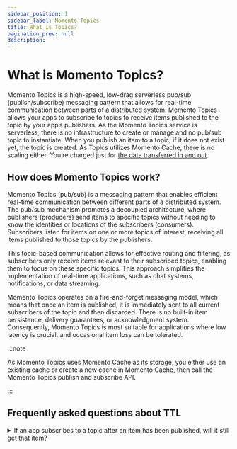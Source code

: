 ```yaml
---
sidebar_position: 1
sidebar_label: Momento Topics
title: What is Topics?
pagination_prev: null
description: 
---
```


# What is Momento Topics?

Momento Topics is a high-speed, low-drag serverless pub/sub (publish/subscribe) messaging pattern that allows for real-time communication between parts of a distributed system. Memento Topics allows your apps to subscribe to topics to receive items published to the topic by your app’s publishers. As the Momento Topics service is serverless, there is no infrastructure to create or manage and no pub/sub topic to instantiate. When you publish an item to a topic, if it does not exist yet, the topic is created. As Topics utilizes Momento Cache, there is no scaling either. You’re charged just for [the data transferred in and out](./../manage/pricing.md).

## How does Momento Topics work?

Momento Topics (pub/sub) is a messaging pattern that enables efficient real-time communication between different parts of a distributed system. The pub/sub mechanism promotes a decoupled architecture, where publishers (producers) send items to specific topics without needing to know the identities or locations of the subscribers (consumers). Subscribers listen for items on one or more topics of interest, receiving all items published to those topics by the publishers.

This topic-based communication allows for effective routing and filtering, as subscribers only receive items relevant to their subscribed topics, enabling them to focus on these specific topics. This approach simplifies the implementation of real-time applications, such as chat systems, notifications, or data streaming.

Momento Topics operates on a fire-and-forget messaging model, which means that once an item is published, it is immediately sent to all current subscribers of the topic and then discarded. There is no built-in item persistence, delivery guarantees, or acknowledgment system. Consequently, Momento Topics is most suitable for applications where low latency is crucial, and occasional item loss can be tolerated.

:::note

As Momento Topics uses Momento Cache as its storage, you either use an existing cache or create a new cache in Momento Cache, then call the Momento Topics publish and subscribe API.

:::


## Frequently asked questions about TTL

<details>
  <summary>If an app subscribes to a topic after an item has been published, will it still get that item?</summary>
No. If a new subscriber connects after an item is published, that subscriber is unaware of any previous items in the topic..
</details>